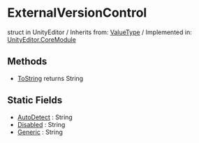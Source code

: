 # ExternalVersionControl
struct in UnityEditor
 / Inherits from: <a href="https://docs.unity3d.com/6000.0/Documentation/ScriptReference/ValueType.html">ValueType</a> / Implemented in: <a href="https://docs.unity3d.com/6000.0/Documentation/ScriptReference/UnityEditor.CoreModule.html">UnityEditor.CoreModule</a>

## Methods
- <a href="https://docs.unity3d.com/6000.0/Documentation/ScriptReference/ExternalVersionControl.ToString.html">ToString</a> returns String

## Static Fields
- <a href="https://docs.unity3d.com/6000.0/Documentation/ScriptReference/ExternalVersionControl-AutoDetect.html">AutoDetect</a> : String
- <a href="https://docs.unity3d.com/6000.0/Documentation/ScriptReference/ExternalVersionControl-Disabled.html">Disabled</a> : String
- <a href="https://docs.unity3d.com/6000.0/Documentation/ScriptReference/ExternalVersionControl-Generic.html">Generic</a> : String
